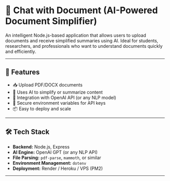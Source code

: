 # 📄 Chat with Document (AI-Powered Document Simplifier)

An intelligent Node.js-based application that allows users to upload documents and receive simplified summaries using AI. Ideal for students, researchers, and professionals who want to understand documents quickly and efficiently.

---

## 🚀 Features

- 📥 Upload PDF/DOCX documents  
- 🤖 Uses AI to simplify or summarize content  
- 🧠 Integration with OpenAI API (or any NLP model)  
- 🔐 Secure environment variables for API keys  
- 📦 Easy to deploy and scale  

---

## 🛠️ Tech Stack

- **Backend:** Node.js, Express  
- **AI Engine:** OpenAI GPT (or any NLP API)  
- **File Parsing:** `pdf-parse`, `mammoth`, or similar  
- **Environment Management:** `dotenv`  
- **Deployment:** Render / Heroku / VPS (PM2)  

---
